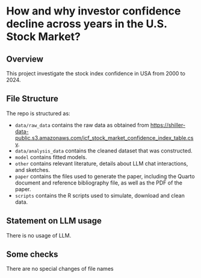 # How and why investor confidence decline across years in the U.S. Stock Market?

## Overview

This project investigate the stock index confidence in USA from 2000 to 2024. 

## File Structure

The repo is structured as:

-   `data/raw_data` contains the raw data as obtained from  https://shiller-data-public.s3.amazonaws.com/icf_stock_market_confidence_index_table.csv.
-   `data/analysis_data` contains the cleaned dataset that was constructed.
-   `model` contains fitted models. 
-   `other` contains relevant literature, details about LLM chat interactions, and sketches.
-   `paper` contains the files used to generate the paper, including the Quarto document and reference bibliography file, as well as the PDF of the paper. 
-   `scripts` contains the R scripts used to simulate, download and clean data.


## Statement on LLM usage

There is no usage of LLM.


## Some checks

There are no special changes of file names

